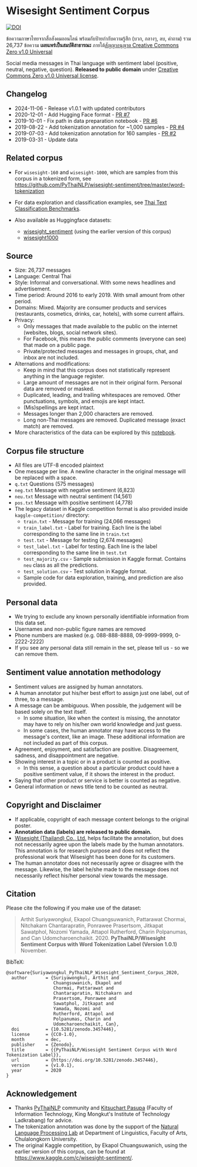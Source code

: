 # Wisesight Sentiment Corpus

[![DOI](https://zenodo.org/badge/DOI/10.5281/zenodo.3457446.svg)](https://doi.org/10.5281/zenodo.3457446)

ข้อความภาษาไทยจากสื่อสังคมออนไลน์ พร้อมกับป้ายกำกับความรู้สึก (บวก, กลางๆ, ลบ, คำถาม) รวม 26,737 ข้อความ
**เผยแพร่เป็นสมบัติสาธารณะ** ภายใต้[สัญญาอนุญาต Creative Commons Zero v1.0 Universal][cc]

Social media messages in Thai language with sentiment label (positive, neutral, negative, question).
**Released to public domain** under [Creative Commons Zero v1.0 Universal license][cc].

[cc]: https://creativecommons.org/publicdomain/zero/1.0/

## Changelog

- 2024-11-06 - Release v1.0.1 with updated contributors
- 2020-12-01 - Add Hugging Face format - [PR #7](https://github.com/PyThaiNLP/wisesight-sentiment/pull/7)
- 2019-10-01 - Fix path in data preparation notebook - [PR #6](https://github.com/PyThaiNLP/wisesight-sentiment/pull/6)
- 2019-08-22 - Add tokenization annotation for ~1,000 samples - [PR #4](https://github.com/PyThaiNLP/wisesight-sentiment/pull/4)
- 2019-07-03 - Add tokenization annotation for 160 samples - [PR #2](https://github.com/PyThaiNLP/wisesight-sentiment/pull/2)
- 2019-03-31 - Update data

## Related corpus

- For `wisesight-160` and `wisesight-1000`, which are samples from this corpus in a tokenized form,
  see <https://github.com/PyThaiNLP/wisesight-sentiment/tree/master/word-tokenization>

- For data exploration and classification examples,
  see [Thai Text Classification Benchmarks](https://github.com/PyThaiNLP/classification-benchmarks).

- Also available as Huggingface datasets:
  - [wisesight_sentiment](https://huggingface.co/datasets/wisesight_sentiment)
    (using the earlier version of this corpus)
  - [wisesight1000](https://huggingface.co/datasets/wisesight1000)

## Source

- Size: 26,737 messages
- Language: Central Thai
- Style: Informal and conversational. With some news headlines and advertisement.
- Time period: Around 2016 to early 2019. With small amount from other period.
- Domains: Mixed. Majority are consumer products and services
  (restaurants, cosmetics, drinks, car, hotels), with some current affairs.
- Privacy:
  - Only messages that made available to the public on the internet
    (websites, blogs, social network sites).
  - For Facebook, this means the public comments (everyone can see) that made on a public page.
  - Private/protected messages and messages in groups, chat, and inbox are not included.
- Alternations and modifications:
  - Keep in mind that this corpus does not statistically represent anything in the language register.
  - Large amount of messages are not in their original form. Personal data are removed or masked.
  - Duplicated, leading, and trailing whitespaces are removed.
    Other punctuations, symbols, and emojis are kept intact.
  - (Mis)spellings are kept intact.
  - Messages longer than 2,000 characters are removed.
  - Long non-Thai messages are removed. Duplicated message (exact match) are removed.
- More characteristics of the data can be explored by this
  [notebook](https://github.com/PyThaiNLP/wisesight-sentiment/blob/master/exploration.ipynb).

## Corpus file structure

- All files are UTF-8 encoded plaintext
- One message per line. A newline character in the original message will be replaced with a space.
- `q.txt` Questions (575 messages)
- `neg.txt` Message with negative sentiment (6,823)
- `neu.txt` Message with neutral sentiment (14,561)
- `pos.txt` Message with positive sentiment (4,778)
- The legacy dataset in Kaggle competition format is also provided inside `kaggle-competition/` directory:
  - `train.txt` - Message for training (24,066 messages)
  - `train_label.txt` - Label for training. Each line is the label corresponding to the same line in `train.txt`
  - `test.txt` - Message for testing (2,674 messages)
  - `test_label.txt` - Label for testing. Each line is the label corresponding to the same line in `test.txt`
  - `test_majority.csv` - Sample submission in Kaggle format. Contains `neu` class as all the predictions.
  - `test_solution.csv` - Test solution in Kaggle format.
  - Sample code for data exploration, training, and prediction are also provided.

## Personal data

- We trying to exclude any known personally identifiable information from this data set.
- Usernames and non-public figure names are removed
- Phone numbers are masked (e.g. 088-888-8888, 09-9999-9999, 0-2222-2222)
- If you see any personal data still remain in the set, please tell us - so we can remove them.

## Sentiment value annotation methodology

- Sentiment values are assigned by human annotators.
- A human annotator put his/her best effort to assign just one label, out of three, to a message.
- A message can be ambiguous. When possible, the judgement will be based solely on the text itself.
  - In some situation, like when the context is missing, the annotator may have to rely on his/her own world knowledge and just guess.
  - In some cases, the human annotator may have access to the message's context, like an image.
    These additional information are not included as part of this corpus.
- Agreement, enjoyment, and satisfaction are positive. Disagreement, sadness, and disappointment are negative.
- Showing interest in a topic or in a product is counted as positive.
  - In this sense, a question about a particular product could have a positive sentiment value, if it shows the interest in the product.
- Saying that other product or service is better is counted as negative.
- General information or news title tend to be counted as neutral.

## Copyright and Disclaimer

- If applicable, copyright of each message content belongs to the original poster.
- **Annotation data (labels) are released to public domain.**
- [Wisesight (Thailand) Co., Ltd.](https://github.com/wisesight/) helps facilitate the annotation,
  but does not necessarily agree upon the labels made by the human annotators.
  This annotation is for research purpose and does not reflect the professional work that Wisesight has been done for its customers.
- The human annotator does not necessarily agree or disagree with the message.
  Likewise, the label he/she made to the message does not necessarily reflect his/her personal view towards the message.

## Citation

Please cite the following if you make use of the dataset:

> Arthit Suriyawongkul, Ekapol Chuangsuwanich, Pattarawat Chormai, Nitchakarn Chantarapratin, Ponrawee Prasertsom, Jitkapat Sawatphol, Nozomi Yamada, Attapol Rutherford, Charin Polpanumas, and Can Udomcharoenchaikit. 2020. **PyThaiNLP/Wisesight Sentiment Corpus with Word Tokenization Label (Version 1.0.1)** November.

BibTeX:

```
@software{Suriyawongkul_PyThaiNLP_Wisesight_Sentiment_Corpus_2020,
  author       = {Suriyawongkul, Arthit and
                  Chuangsuwanich, Ekapol and
                  Chormai, Pattarawat and
                  Chantarapratin, Nitchakarn and
                  Prasertsom, Ponrawee and
                  Sawatphol, Jitkapat and
                  Yamada, Nozomi and
                  Rutherford, Attapol and
                  Polpanumas, Charin and
                  Udomcharoenchaikit, Can},
  doi          = {10.5281/zenodo.3457446},
  license      = {CC0-1.0},
  month        = dec,
  publisher    = {Zenodo},
  title        = {{PyThaiNLP/Wisesight Sentiment Corpus with Word Tokenization Label}},
  url          = {https://doi.org/10.5281/zenodo.3457446},
  version      = {v1.0.1},
  year         = 2020
}
```

## Acknowledgement

- Thanks [PyThaiNLP](https://github.com/PyThaiNLP/pythainlp) community and
  [Kitsuchart Pasupa](https://www.it.kmitl.ac.th/~kitsuchart/)
  (Faculty of Information Technology, King Mongkut's Institute of Technology
  Ladkrabang) for advice.
- The tokenization annotation was done by the support of
  the [Natural Language Processing Lab](https://attapol.github.io/lab.html)
  at Department of Linguistics, Faculty of Arts, Chulalongkorn University.
- The original Kaggle competition, by Ekapol Chuangsuwanich,
  using the earlier version of this corpus,
  can be found at <https://www.kaggle.com/c/wisesight-sentiment/>.
